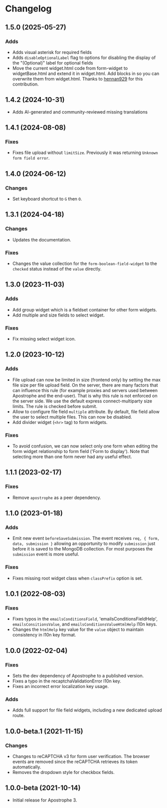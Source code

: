 # Changelog

## 1.5.0 (2025-05-27)

### Adds
* Adds visual asterisk for required fields
* Adds `disableOptionalLabel` flag to options for disabling the display of the "(Optional)" label for optional fields
* Move the current widget.html code from form-widget to widgetBase.html and extend it in widget.html. Add blocks in so you can overwrite them from widget.html. Thanks to [hennan929](https://github.com/hennan929) for this contribution.

## 1.4.2 (2024-10-31)

* Adds AI-generated and community-reviewed missing translations

## 1.4.1 (2024-08-08)

### Fixes

* Fixes file upload without `limitSize`. Previously it was returning `Unknown form field error`.

## 1.4.0 (2024-06-12)

### Changes

* Set keyboard shortcut to `G` then `O`.

## 1.3.1 (2024-04-18)

### Changes

 * Updates the documentation.

### Fixes
* Changes the value collection for the `form-boolean-field-widget` to the `checked` status instead of the `value` directly.

## 1.3.0 (2023-11-03)

### Adds

* Add group widget which is a fieldset container for other form widgets.
* Add multiple and size fields to select widget.

### Fixes

* Fix missing select widget icon.

## 1.2.0 (2023-10-12)

### Adds

* File upload can now be limited in size (frontend only) by setting the max file size per file upload field.
On the server, there are many factors that can influence this rule (for example proxies and servers used 
between Apostrophe and the end-user). That is why this rule is not enforced on the server side.
We use the default express connect-multiparty size limits. The rule is checked before submit.
* Allow to configure file field `multiple` attribute. By default, file field allow the user to select multiple files.
This can now be disabled.
* Add divider widget (`<hr>` tag) to form widgets.

### Fixes

* To avoid confusion, we can now select only one form when editing the form widget relationship to form field ('Form to display'). Note that selecting more than one form never had any useful effect.

## 1.1.1 (2023-02-17)

### Fixes

* Remove `apostrophe` as a peer dependency.

## 1.1.0 (2023-01-18)

### Adds

* Emit new event `beforeSaveSubmission`. The event receives `req, { form, data, submission }` allowing an opportunity to modify `submission` just before it is saved to the MongoDB collection. For most purposes the `submission` event is more useful.

### Fixes

* Fixes missing root widget class when `classPrefix` option is set.

## 1.0.1 (2022-08-03)

### Fixes

* Fixes typos in the `emailsConditionsField`, 'emailsConditionsFieldHelp', `emailsConsitionsValue`, and `emailsConditionsValueHtmlHelp` l10n keys.
* Changes the `htmlHelp` key value for the `value` object to maintain consistency in l10n key format.

## 1.0.0 (2022-02-04)

### Fixes

* Sets the dev dependency of Apostrophe to a published version.
* Fixes a typo in the recaptchaValidationError l10n key.
* Fixes an incorrect error localization key usage.

### Adds

* Adds full support for file field widgets, including a new dedicated upload route.

## 1.0.0-beta.1 (2021-11-15)

### Changes

* Changes to reCAPTCHA v3 for form user verification. The browser events are removed since the reCAPTCHA retrieves its token automatically.
* Removes the dropdown style for checkbox fields.

## 1.0.0-beta (2021-10-14)

* Initial release for Apostrophe 3.

